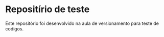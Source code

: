 # Repositírio de teste

Este repositório foi desenvolvido na aula de versionamento para teste de codigos.


